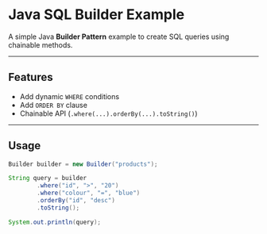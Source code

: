 # Java SQL Builder Example

A simple Java **Builder Pattern** example to create SQL queries using chainable methods.

---

## Features
- Add dynamic `WHERE` conditions
- Add `ORDER BY` clause
- Chainable API (`.where(...).orderBy(...).toString()`)

---

## Usage

```java
Builder builder = new Builder("products");

String query = builder
        .where("id", ">", "20")
        .where("colour", "=", "blue")
        .orderBy("id", "desc")
        .toString();

System.out.println(query);
